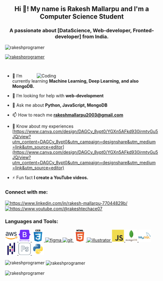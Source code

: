 <h2 align="center">Hi 👋! My name is Rakesh Mallarpu and I'm a Computer Science Student </h2>
<h3 align="center">A passionate about [DataScience, Web-developer, Fronted-developer] from India.</h3>

<p align="left"> <img src="https://komarev.com/ghpvc/?username=rakeshprogramer&label=Profile%20views&color=0e75b6&style=flat" alt="rakeshprogramer" /> </p>

<p align="left"> <a href="https://github.com/ryo-ma/github-profile-trophy"><img src="https://github-profile-trophy.vercel.app/?username=rakeshprogramer" alt="rakeshprogramer" /></a> </p>

<p align="left"> <a href="https://twitter.com/" target="blank"><img src="https://img.shields.io/twitter/follow/?logo=twitter&style=for-the-badge" alt="" /></a> </p>


<img align="right" alt="Coding" width="400" src="https://raw.githubusercontent.com/sanjay-kv/sanjay-kv/main/Assets/illustration.png">


- 🌱 I’m currently learning **Machine Learning, Deep Learning, and also MongoDB.**

- 🤝 I’m looking for help with **web-development**

- 💬 Ask me about **Python, JavaScript, MongoDB**

- 📫 How to reach me **rakeshmallarpu2003@gmail.com**

- 📄 Know about my experiences [https://www.canva.com/design/DAGCy_8ypt0/YGXn5AFkd930irmtvGu5JQ/view?utm_content=DAGCy_8ypt0&utm_campaign=designshare&utm_medium=link&utm_source=editor](https://www.canva.com/design/DAGCy_8ypt0/YGXn5AFkd930irmtvGu5JQ/view?utm_content=DAGCy_8ypt0&utm_campaign=designshare&utm_medium=link&utm_source=editor)

- ⚡ Fun fact **I create a YouTube videos.**

<h3 align="left">Connect with me:</h3>
<p align="left">
<a href="https://linkedin.com/in/https://www.linkedin.com/in/rakesh-mallarpu-77044829b/" target="blank"><img align="center" src="https://raw.githubusercontent.com/rahuldkjain/github-profile-readme-generator/master/src/images/icons/Social/linked-in-alt.svg" alt="https://www.linkedin.com/in/rakesh-mallarpu-77044829b/" height="30" width="40" /></a>
<a href="https://www.youtube.com/c/https://www.youtube.com/@rakeshtechace07" target="blank"><img align="center" src="https://raw.githubusercontent.com/rahuldkjain/github-profile-readme-generator/master/src/images/icons/Social/youtube.svg" alt="https://www.youtube.com/@rakeshtechace07" height="30" width="40" /></a>
</p>

<h3 align="left">Languages and Tools:</h3>
<p align="left"> <a href="https://aws.amazon.com" target="_blank" rel="noreferrer"> <img src="https://raw.githubusercontent.com/devicons/devicon/master/icons/amazonwebservices/amazonwebservices-original-wordmark.svg" alt="aws" width="40" height="40"/> </a> <a href="https://getbootstrap.com" target="_blank" rel="noreferrer"> <img src="https://raw.githubusercontent.com/devicons/devicon/master/icons/bootstrap/bootstrap-plain-wordmark.svg" alt="bootstrap" width="40" height="40"/> </a> <a href="https://www.w3schools.com/css/" target="_blank" rel="noreferrer"> <img src="https://raw.githubusercontent.com/devicons/devicon/master/icons/css3/css3-original-wordmark.svg" alt="css3" width="40" height="40"/> </a> <a href="https://www.figma.com/" target="_blank" rel="noreferrer"> <img src="https://www.vectorlogo.zone/logos/figma/figma-icon.svg" alt="figma" width="40" height="40"/> </a> <a href="https://git-scm.com/" target="_blank" rel="noreferrer"> <img src="https://www.vectorlogo.zone/logos/git-scm/git-scm-icon.svg" alt="git" width="40" height="40"/> </a> <a href="https://www.w3.org/html/" target="_blank" rel="noreferrer"> <img src="https://raw.githubusercontent.com/devicons/devicon/master/icons/html5/html5-original-wordmark.svg" alt="html5" width="40" height="40"/> </a> <a href="https://www.adobe.com/in/products/illustrator.html" target="_blank" rel="noreferrer"> <img src="https://www.vectorlogo.zone/logos/adobe_illustrator/adobe_illustrator-icon.svg" alt="illustrator" width="40" height="40"/> </a> <a href="https://developer.mozilla.org/en-US/docs/Web/JavaScript" target="_blank" rel="noreferrer"> <img src="https://raw.githubusercontent.com/devicons/devicon/master/icons/javascript/javascript-original.svg" alt="javascript" width="40" height="40"/> </a> <a href="https://www.mongodb.com/" target="_blank" rel="noreferrer"> <img src="https://raw.githubusercontent.com/devicons/devicon/master/icons/mongodb/mongodb-original-wordmark.svg" alt="mongodb" width="40" height="40"/> </a> <a href="https://www.mysql.com/" target="_blank" rel="noreferrer"> <img src="https://raw.githubusercontent.com/devicons/devicon/master/icons/mysql/mysql-original-wordmark.svg" alt="mysql" width="40" height="40"/> </a> <a href="https://pandas.pydata.org/" target="_blank" rel="noreferrer"> <img src="https://raw.githubusercontent.com/devicons/devicon/2ae2a900d2f041da66e950e4d48052658d850630/icons/pandas/pandas-original.svg" alt="pandas" width="40" height="40"/> </a> <a href="https://www.photoshop.com/en" target="_blank" rel="noreferrer"> <img src="https://raw.githubusercontent.com/devicons/devicon/master/icons/photoshop/photoshop-line.svg" alt="photoshop" width="40" height="40"/> </a> <a href="https://www.python.org" target="_blank" rel="noreferrer"> <img src="https://raw.githubusercontent.com/devicons/devicon/master/icons/python/python-original.svg" alt="python" width="40" height="40"/> </a> </p>

<p><img align="left" src="https://github-readme-stats.vercel.app/api/top-langs?username=rakeshprogramer&show_icons=true&locale=en&layout=compact" alt="rakeshprogramer" /></p>

<p>&nbsp;<img align="center" src="https://github-readme-stats.vercel.app/api?username=rakeshprogramer&show_icons=true&locale=en" alt="rakeshprogramer" /></p>

<p><img align="center" src="https://github-readme-streak-stats.herokuapp.com/?user=rakeshprogramer&" alt="rakeshprogramer" /></p>

